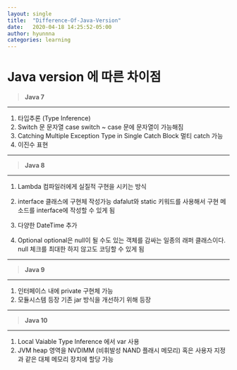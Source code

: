 ```yaml
---
layout: single
title:  "Difference-Of-Java-Version"
date:   2020-04-18 14:25:52-05:00
author: hyunnna
categories: learning
---
```


**Java version 에 따른 차이점**
============

>**Java 7**
--------
1) 타입추론 (Type Inference)
2) Switch 문 문자열 case
  switch ~ case 문에 문자열이 가능해짐
3) Catching Multiple Exception Type in Single Catch Block
  멀티 catch 가능
4) 이진수 표현

***

>**Java 8**
--------
1) Lambda
  컴파일러에게 실질적 구현을 시키는 방식

2) interface 클래스에 구현체 작성가능
  dafalut와 static 키워드를 사용해서 구현 메소드를 interface에 작성할 수 있게 됨

3) 다양한 DateTime 추가

4) Optional
  optional은 null이 될 수도 있는 객체를 감싸는 일종의 래퍼 클래스이다.
    null 체크를 최대한 하지 않고도 코딩할 수 있게 됨

***

>**Java 9**
--------
1) 인터페이스 내에 private 구현체 가능
2) 모듈시스템 등장
  기존 jar 방식을 개선하기 위해 등장

***

>**Java 10**
---------
1) Local Vaiable Type Inference 에서 var 사용
2) JVM heap 영역을 NVDIMM (비휘발성 NAND 플래시 메모리) 혹은 사용자 지정과 같은 대체 메모리 장치에 할당 가능

